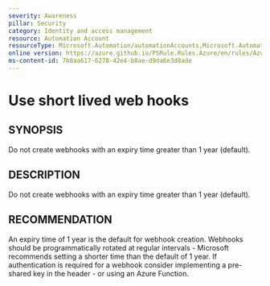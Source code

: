 ```yaml
---
severity: Awareness
pillar: Security
category: Identity and access management
resource: Automation Account
resourceType: Microsoft.Automation/automationAccounts,Microsoft.Automation/automationAccounts/webhooks
online version: https://azure.github.io/PSRule.Rules.Azure/en/rules/Azure.Automation.WebHookExpiry/
ms-content-id: 7b8aa617-6278-42e4-b8ae-d9da6e3d8ade
---
```


# Use short lived web hooks

## SYNOPSIS

Do not create webhooks with an expiry time greater than 1 year (default).

## DESCRIPTION

Do not create webhooks with an expiry time greater than 1 year (default).

## RECOMMENDATION

An expiry time of 1 year is the default for webhook creation.
Webhooks should be programmatically rotated at regular intervals - Microsoft recommends setting a shorter time than the default of 1 year.
If authentication is required for a webhook consider implementing a pre-shared key in the header - or using an Azure Function.
